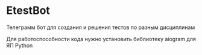 # EtestBot
 Телеграмм бот для создания и решения тестов по разным дисциплинам

  Для работоспособности кода нужно установить библиотеку aiogram для ЯП Python 

